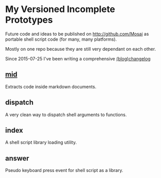My Versioned Incomplete Prototypes
==================================

Future code and ideas to be published on http://github.com/Mosai as
portable shell script code (for many, many platforms).

Mostly on one repo because they are still very dependant on each other.

Since 2015-07-25 I've been writing a comprehensive [(blog)changelog](CHANGELOG.md)

[mid](Mosai/mid/README.md)
---

Extracts code inside markdown documents.

dispatch
--------

A very clean way to dispatch shell arguments to functions.

index
-----

A shell script library loading utility.

answer
------

Pseudo keyboard press event for shell script as a library.
